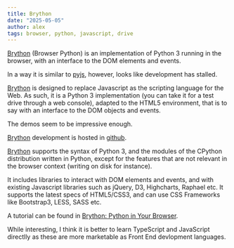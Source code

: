 ```yaml
---
title: Brython
date: "2025-05-05"
author: alex
tags: browser, python, javascript, drive
---
```

[Brython][br] (Browser Python) is an implementation of Python 3 running in the browser,
with an interface to the DOM elements and events.

In a way it is similar to [pyjs][pj], however, looks like development has stalled.

[Brython][br] is designed to replace Javascript as the scripting language for the Web. As
such, it is a Python 3 implementation (you can take it for a test drive through a web console),
adapted to the HTML5 environment, that is to say with an interface to the DOM objects and events.

The demos seem to be impressive enough.

[Brython][br] development is hosted in [github][gh].

[Brython][br] supports the syntax of Python 3, and the modules of the CPython distribution
written in Python, except for the features that are not relevant in the browser context
(writing on disk for instance).

It includes libraries to interact with DOM elements and events, and with existing Javascript
libraries such as jQuery, D3, Highcharts, Raphael etc. It supports the latest specs of
HTML5/CSS3, and can use CSS Frameworks like Bootstrap3, LESS, SASS etc.

A tutorial can be found in [Brython: Python in Your Browser][tutorial].

While interesting, I think it is better to learn TypeScript and JavaScript directlly as
these are more marketable as Front End devlopment languages.


  [gh]: https://github.com/brython-dev/brython
  [br]: https://brython.info/index.html
  [tutorial]: https://realpython.com/brython-python-in-browser/
  [pj]: http://pyjs.org/

